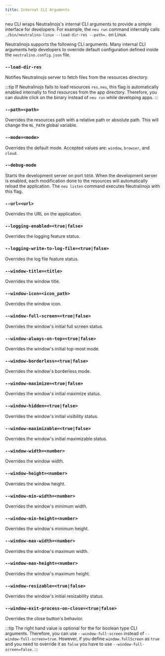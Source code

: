 ```yaml
---
title: Internal CLI Arguments
---
```


neu CLI wraps Neutralinojs's internal CLI arguments to provide a simple interface for developers. For example,
the `neu run` command internally calls `./bin/neutralino-linux --load-dir-res --path=.` on Linux.

Neutralinojs supports the following CLI arguments. Many internal CLI arguments help developers to override
default configuration defined inside the `neutralino.config.json` file.

### `--load-dir-res`

Notifies Neutralinojs server to fetch files from the resources directory. 

:::tip
If Neutralinojs fails to load resources `res.neu`,
this flag is automatically enabled internally to find resources from the app directory.
Therefore, you can double click on the binary instead of `neu run` while developing apps.
:::

### `--path=<path>`

Overrides the resources path with a relative path or absolute path. This will change the `NL_PATH` global variable.

### `--mode=<mode>`

Overrides the default mode. Accepted values are: `window`, `browser`, and `cloud`.

### `--debug-mode`

Starts the development server on port `5050`. When the development server is enabled, each modification done to the resources
will automatically reload the application. The `neu listen` command executes Neutralinojs with this flag.

### `--url=<url>`

Overrides the URL on the application.

### `--logging-enabled=<true|false>`

Overrides the logging feature status.

### `--logging-write-to-log-file=<true|false>`

Overrides the log file feature status.

### `--window-title=<title>`

Overrides the window title.

### `--window-icon=<icon_path>`

Overrides the window icon.

### `--window-full-screen=<true|false>`

Overrides the window's initial full screen status.

### `--window-always-on-top=<true|false>`

Overrides the window's initial top-most mode.

### `--window-borderless=<true|false>`

Overrides the window's borderless mode.

### `--window-maximize=<true|false>`

Overrides the window's initial maximize status.

### `--window-hidden=<true|false>`

Overrides the window's initial visibility status.

### `--window-maximizable=<true|false>`

Overrides the window's initial maximizable status.

### `--window-width=<number>`

Overrides the window width.

### `--window-height=<number>`

Overrides the window height.

### `--window-min-width=<number>`

Overrides the window's minimum width.

### `--window-min-height=<number>`

Overrides the window's minimum height. 

### `--window-max-width=<number>`

Overrides the window's maximum width.

### `--window-max-height=<number>`

Overrides the window's maximum height. 

### `--window-resizable=<true|false>`

Overrides the window's initial resizability status. 

### `--window-exit-process-on-close=<true|false>`

Overrides the close button's behavior.

:::tip
The right hand value is optional for the for boolean type CLI arguments. Therefore, you can use `--window-full-screen` 
instead of `--window-full-screen=true`. However, if you define `window.fullScreen` as `true` and you need to override it as 
`false` you have to use `--window-full-screen=false`.
:::
